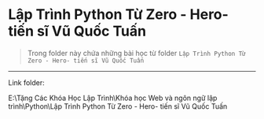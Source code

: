 # Lập Trình Python Từ Zero - Hero- tiến sĩ Vũ Quốc Tuấn

> Trong folder này chứa những bài học từ folder `Lập Trình Python Từ Zero - Hero- tiến sĩ Vũ Quốc Tuấn`

---

Link folder:

E:\Tặng Các Khóa Học Lập Trình\Khóa học Web và ngôn ngữ lập trình\Python\Lập Trình Python Từ Zero - Hero- tiến sĩ Vũ Quốc Tuấn
